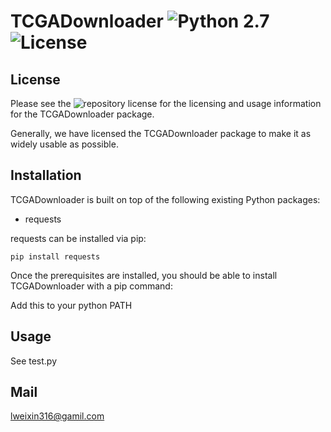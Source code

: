 # TCGADownloader ![Python 2.7](https://img.shields.io/badge/python-2.7-blue.svg) ![License](https://img.shields.io/badge/license-MIT%20License-blue.svg)

## License

Please see the ![repository license](https://github.com/WilsonYangLiu/TCGADownload/blob/master/LICENSE) for the licensing and usage information for the TCGADownloader package.

Generally, we have licensed the TCGADownloader package to make it as widely usable as possible.

## Installation

TCGADownloader is built on top of the following existing Python packages:

* requests

requests can be installed via pip:

```
pip install requests
```

Once the prerequisites are installed, you should be able to install TCGADownloader with a pip command:

Add this to your python PATH

## Usage

See test.py

## Mail

lweixin316@gamil.com